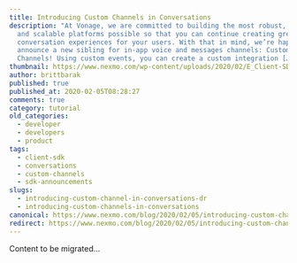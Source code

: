 ```yaml
---
title: Introducing Custom Channels in Conversations
description: "At Vonage, we are committed to building the most robust, flexible
  and scalable platforms possible so that you can continue creating great
  conversation experiences for your users. With that in mind, we’re happy to
  announce a new sibling for in-app voice and messages channels: Custom
  Channels! Using custom events, you can create a custom integration […]"
thumbnail: https://www.nexmo.com/wp-content/uploads/2020/02/E_Client-SDK-Update_1200x600.png
author: brittbarak
published: true
published_at: 2020-02-05T08:28:27
comments: true
category: tutorial
old_categories:
  - developer
  - developers
  - product
tags:
  - client-sdk
  - conversations
  - custom-channels
  - sdk-announcements
slugs:
  - introducing-custom-channel-in-conversations-dr
  - introducing-custom-channels-in-conversations
canonical: https://www.nexmo.com/blog/2020/02/05/introducing-custom-channel-in-conversations-dr
redirect: https://www.nexmo.com/blog/2020/02/05/introducing-custom-channel-in-conversations-dr
---
```

Content to be migrated...